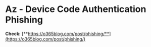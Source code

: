 # Az - Device Code Authentication Phishing

**Check:** [**https://o365blog.com/post/phishing/**](https://o365blog.com/post/phishing/)


